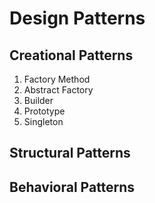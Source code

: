 # Design Patterns

## Creational Patterns
1. Factory Method
2. Abstract Factory
3. Builder
4. Prototype
5. Singleton

## Structural Patterns

## Behavioral Patterns
